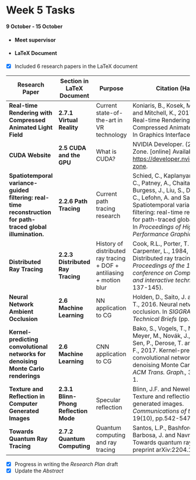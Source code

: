 # Week 5 Tasks

**9 October - 15 October**
- #### Meet supervisor
- #### LaTeX Document
- [x] Included 6 research papers in the LaTeX document

| Research Paper                                                                                              | Section in LaTeX Document             | Purpose                                                              | Citation (Harvard)                                                                                                                                                                                                                                                                                            |
|-------------------------------------------------------------------------------------------------------------|---------------------------------------|----------------------------------------------------------------------|---------------------------------------------------------------------------------------------------------------------------------------------------------------------------------------------------------------------------------------------------------------------------------------------------------------|
| **Real-time Rendering with Compressed Animated Light Field**                                                | **2.7.1 Virtual Reality**             | Current state-of-the-art in VR technology                            | Koniaris, B., Kosek, M., Sinclair, D. and Mitchell, K., 2017, January. Real-time Rendering with Compressed Animated Light Fields. In Graphics Interface (Vol. 2).                                                                                                                                             |
| **CUDA Website**                                                                                            | **2.5 CUDA and the GPU**              | What is CUDA?                                                        | NVIDIA Developer. (2019). CUDA Zone. [online] Available at: https://developer.nvidia.com/cuda-zone.                                                                                                                                                                                                           |
| **Spatiotemporal variance-guided filtering: real-time reconstruction for path-traced global illumination.** | **2.2.6 Path Tracing**                | Current path tracing research                                        | Schied, C., Kaplanyan, A., Wyman, C., Patney, A., Chaitanya, C.R.A., Burgess, J., Liu, S., Dachsbacher, C., Lefohn, A. and Salvi, M., 2017. Spatiotemporal variance-guided filtering: real-time reconstruction for path-traced global illumination. In *Proceedings of High Performance Graphics* (pp. 1-12). |
| **Distributed Ray Tracing**                                                                                 | **2.2.3 Distributed Ray Tracing**     | History of distributed ray tracing + DOF + antiliasing + motion blur | Cook, R.L., Porter, T. and Carpenter, L., 1984, January. Distributed ray tracing. In *Proceedings of the 11th annual conference on Computer graphics and interactive techniques* (pp. 137-145).                                                                                                               |
| **Neural Network Ambient Occlusion**                                                                        | **2.6 Machine Learning**              | NN application to CG                                                 | Holden, D., Saito, J. and Komura, T., 2016. Neural network ambient occlusion. In *SIGGRAPH ASIA 2016 Technical Briefs* (pp. 1-4).                                                                                                                                                                             |
| **Kernel-predicting convolutional networks for denoising Monte Carlo renderings**                           | **2.6 Machine Learning**              | CNN application to CG                                                | Bako, S., Vogels, T., McWilliams, B., Meyer, M., Novák, J., Harvill, A., Sen, P., Derose, T. and Rousselle, F., 2017. Kernel-predicting convolutional networks for denoising Monte Carlo renderings. *ACM Trans. Graph.,* 36(4), pp.97-1.                                                                     |
| **Texture and Reflection in Computer Generated Images**                                                     | **2.3.1 Blinn-Phong Reflection Mode** | Specular reflection                                                  | Blinn, J.F. and Newell, M.E., 1976. Texture and reflection in computer generated images. *Communications of the ACM*, 19(10), pp.542-547.                                                                                                                                                                     |
| **Towards Quantum Ray Tracing**                                                                             | **2.7.2 Quantum Computing**           | Quantum computing and ray tracing                                    | Santos, L.P., Bashford-Rogers, T., Barbosa, J. and Navrátil, P., 2022. Towards quantum ray tracing. arXiv preprint arXiv:2204.12797.                                                                                                                                                                          |

- [x] Progress in writing the *Research Plan* draft
- [x] Update the *Abstract*